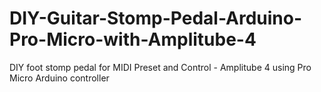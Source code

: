 # DIY-Guitar-Stomp-Pedal-Arduino-Pro-Micro-with-Amplitube-4
DIY foot stomp pedal for MIDI Preset and Control - Amplitube 4 using Pro Micro Arduino controller
